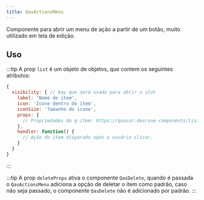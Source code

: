 ```yaml
---
title: QasActionsMenu
---
```


<div class="flex q-gutter-x-md">
  <doc-link title="Asteroid Componente" name="QasDelete" to="/components/delete" />
</div>

Componente para abrir um menu de ação a partir de um botão, muito utilizado em tela de edição.

<doc-api file="actions-menu/QasActionsMenu" name="QasActionsMenu" />


## Uso

:::tip
A prop `list` é um objeto de objetos, que contem os seguintes atributos:

```js
{
  visibility: { // key que será usado para abrir o slot
    label: 'Nome do item',
    icon: 'Icone dentro do item',
    iconSize: 'Tamanho do icone',
    props: {
      // Propriedades do q-item: https://quasar.dev/vue-components/list-and-list-items#api--qitem
    },
    handler: function() {
      // Ação do item disparado após o usuário clicar.
    }
  }
}
```
:::

:::tip
A prop `deleteProps` ativa o componente `QasDelete`, quando é passada o `QasActionsMenu` adiciona a opção de deletar o item como padrão, caso não seja passado, o componente `QasDelete` não é adicionado por padrão.
:::

<doc-example file="QasActionsMenu/Basic" title="Básico" />
<doc-example file="QasActionsMenu/Delete" title="QasDelete como padrão" />
<doc-example file="QasActionsMenu/CustomSlot" title="Templates dinâmicos" />

